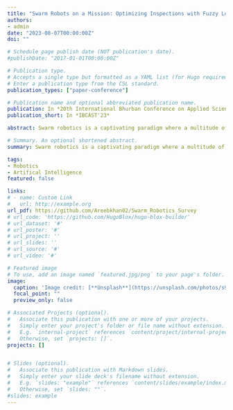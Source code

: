 ```yaml
---
title: "Swarm Robots on a Mission: Optimizing Inspections with Fuzzy Logic and Particle Swarm Optimization"
authors:
- admin
date: "2023-08-07T00:00:00Z"
doi: ""

# Schedule page publish date (NOT publication's date).
#publishDate: "2017-01-01T00:00:00Z"

# Publication type.
# Accepts a single type but formatted as a YAML list (for Hugo requirements).
# Enter a publication type from the CSL standard.
publication_types: ["paper-conference"]

# Publication name and optional abbreviated publication name.
publication: In *20th International Bhurban Conference on Applied Sciences & Technology*
publication_short: In *IBCAST'23*

abstract: Swarm robotics is a captivating paradigm where a multitude of miniature robots collaborate to perform complex tasks with precision and speed. Coordination is crucial for seamless collaboration, and advanced algorithms play a pivotal role in optimizing swarm robot behavior. This survey highlights the transformative impact of swarm robots in various domains, such as disaster zone exploration and gas leak detection, and underscores the significance of coordination in achieving efficient and effective outcomes. This research survey explores the importance of advanced algorithms, Particle Swarm Optimization (PSO) and Fuzzy Logic Control (FLC), in coordinating swarm robots. The objective is to investigate their potential applications and shed light on their methodologies. The survey delves into the methodologies of PSO and FLC algorithms, which contribute to optimizing swarm robot behavior. PSO fine-tunes the behavior of individual robots by iteratively updating their positions based on individual best positions, while FLC establishes a rule-based framework that governs the overall swarm behavior. By combining PSO and FLC, swarm robots excel in tasks requiring precision, speed, and adaptability, adapting to dynamic environments efficiently. Through a comprehensive literature review, the survey examines the coordination mechanisms facilitated by these algorithms. It highlights their potential applications, showcases their effectiveness in optimizing swarm robot behavior, and discusses the challenges and areas for improvement. The expected results of this research survey include a deeper understanding of the capabilities and limitations of PSO and FLC algorithms in swarm robotics. The survey also summarizes key findings related to coordination strategies employed by swarm robots and offers recommendations for future research in this field. The findings highlight their potential to enhance coordination, precision, speed, and adaptability in various domains. By leveraging the collective intelligence of swarm robots, this research contributes to the ongoing advancements in swarm robotics and paves the way for transformative applications in real-world scenarios.

# Summary. An optional shortened abstract.
summary: Swarm robotics is a captivating paradigm where a multitude of miniature robots collaborate to perform complex tasks with precision and speed. Coordination is crucial for seamless collaboration, and advanced algorithms play a pivotal role in optimizing swarm robot behavior. This survey highlights the transformative impact of swarm robots in various domains, such as disaster zone exploration and gas leak detection, and underscores the significance of coordination in achieving efficient and effective outcomes.

tags:
- Robotics
- Artifical Intelligence
featured: false

links:
# - name: Custom Link
#   url: http://example.org
url_pdf: https://github.com/Areebkhan02/Swarm_Robotics_Survey
# url_code: 'https://github.com/HugoBlox/hugo-blox-builder'
# url_dataset: '#'
# url_poster: '#'
# url_project: ''
# url_slides: ''
# url_source: '#'
# url_video: '#'

# Featured image
# To use, add an image named `featured.jpg/png` to your page's folder. 
image:
  caption: 'Image credit: [**Unsplash**](https://unsplash.com/photos/s9CC2SKySJM)'
  focal_point: ""
  preview_only: false

# Associated Projects (optional).
#   Associate this publication with one or more of your projects.
#   Simply enter your project's folder or file name without extension.
#   E.g. `internal-project` references `content/project/internal-project/index.md`.
#   Otherwise, set `projects: []`.
projects: []


# Slides (optional).
#   Associate this publication with Markdown slides.
#   Simply enter your slide deck's filename without extension.
#   E.g. `slides: "example"` references `content/slides/example/index.md`.
#   Otherwise, set `slides: ""`.
#slides: example
---
```


<!-- {{% callout note %}}
Create your slides in Markdown - click the *Slides* button to check out the example.
{{% /callout %}}

Add the publication's **full text** or **supplementary notes** here. You can use rich formatting such as including [code, math, and images](https://docs.hugoblox.com/content/writing-markdown-latex/). -->
